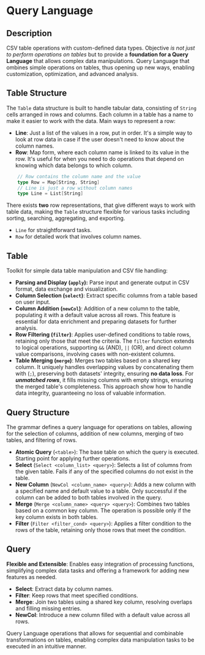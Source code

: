 # Query Language

## Description

CSV table operations with custom-defined data types. Objective *is not just to perform operations on tables* but to provide a **foundation for a Query Language** that allows complex data manipulations. Query Language that ombines simple operations on tables, thus opening up new ways, enabling customization, optimization, and advanced analysis.

## Table Structure

The `Table` data structure is built to handle tabular data, consisting of `String` cells arranged in rows and columns. Each column in a table has a name to make it easier to work with the data. Main ways to represent a row:

- **Line**: Just a list of the values in a row, put in order. It's a simple way to look at row data in case if the user doesn't need to know about the column names.
- **Row**: Map form, where each column name is linked to its value in the row. It's useful for when you need to do operations that depend on knowing which data belongs to which column.

```scala
    // Row contains the column name and the value
    type Row = Map[String, String]
    // Line is just a row without column names
    type Line = List[String]
```

There exists **two** row representations, that give different ways to work with table data, making the `Table` structure flexible for various tasks including sorting, searching, aggregating, and exporting.

- `Line` for straightforward tasks.
- `Row` for detailed work that involves column names.

## Table

Toolkit for simple data table manipulation and CSV file handling:

- **Parsing and Display (`apply`):** Parse input and generate output in CSV format, data exchange and visualization.
- **Column Selection (`select`)**: Extract specific columns from a table based on user input.
- **Column Addition (`newCol`)**: Addition of a new column to the table, populating it with a default value across all rows. This feature is essential for data enrichment and preparing datasets for further analysis.
- **Row Filtering (`filter`)**: Applies user-defined conditions to table rows, retaining only those that meet the criteria. The `filter` function extends to logical operations, supporting `&&` (AND), `||` (OR), and direct column value comparisons, involving cases with non-existent columns.
- **Table Merging (`merge`)**: Merges two tables based on a shared key column. It uniquely handles overlapping values by concatenating them with (`;`), preserving both datasets' integrity, ensuring **no data loss**. For ***unmatched rows***, it fills missing columns with empty strings, ensuring the merged table's completeness. This approach show how to handle data integrity, guaranteeing no loss of valuable information.

## Query Structure

The grammar defines a query language for operations on tables, allowing for the selection of columns, addition of new columns, merging of two tables, and filtering of rows.

- **Atomic Query** (`<table>`): The base table on which the query is executed. Starting point for applying further operations.
- **Select** (`Select <column_list> <query>`): Selects a list of columns from the given table. Fails if any of the specified columns do not exist in the table.
- **New Column** (`NewCol <column_name> <query>`): Adds a new column with a specified name and default value to a table. Only successful if the column can be added to both tables involved in the query.
- **Merge** (`Merge <column_name> <query> <query>`): Combines two tables based on a common key column. The operation is possible only if the key column exists in both tables.
- **Filter** (`Filter <filter_cond> <query>`): Applies a filter condition to the rows of the table, retaining only those rows that meet the condition.

## Query

**Flexible and Extensible**: Enables easy integration of processing functions, simplifying complex data tasks and offering a framework for adding new features as needed.

- **Select**: Extract data by column names.
- **Filter**: Keep rows that meet specified conditions.
- **Merge**: Join two tables using a shared key column, resolving overlaps and filling missing entries.
- **NewCol**: Introduce a new column filled with a default value across all rows.

Query Language operations that allows for sequential and combinable transformations on tables, enabling complex data manipulation tasks to be executed in an intuitive manner.
